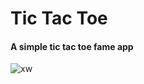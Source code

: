 # Tic Tac Toe 
#### A simple tic tac toe fame app
![xw](https://github.com/rahul6570/Tic-Tac-Toe/assets/106577166/05f54c35-7049-43fe-95c3-0fe7bded6b0b)
